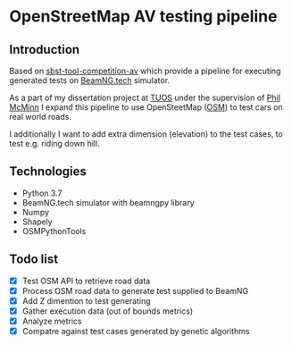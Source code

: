 # OpenStreetMap AV testing pipeline

## Introduction

Based on [sbst-tool-competition-av](https://github.com/se2p/tool-competition-av) which provide a pipeline for executing generated tests on [BeamNG.tech](https://beamng.tech/) simulator.

As a part of my dissertation project at [TUOS](https://www.sheffield.ac.uk/) under the supervision of [Phil McMinn](https://mcminn.io/) I expand this pipeline to use OpenSteetMap ([OSM](https://www.openstreetmap.org/)) to test cars on real world roads.

I additionally I want to add extra dimension (elevation) to the test cases, to test e.g. riding down hill.

## Technologies
- Python 3.7
- BeamNG.tech simulator with beamngpy library
- Numpy
- Shapely 
- OSMPythonTools
  
## Todo list

- [X] Test OSM API to retrieve road data
- [X] Process OSM road data to generate test supplied to BeamNG
- [X] Add Z dimention to test generating
- [X] Gather execution data (out of bounds metrics)
- [X] Analyze metrics
- [X] Compatre against test cases generated by genetic algorithms